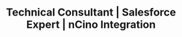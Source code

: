 ---
layout: resume
title: "Resume"

# --- HERO DETAILS ---
name: "Christian Torres"
title: "Technical Consultant | Salesforce Expert | nCino Integration"
initials: "CT"
contact:
  phone: "1 (234) 555-1234"
  email: "help@enhancv.com"
  linkedin: "https://linkedin.com/in/your-profile"
  website: "https://your-portfolio.com"

# --- MAIN CONTENT (LEFT COLUMN) ---
summary: |
  A dynamic and results-oriented Technical Consultant with over 3 years of specialized experience in Salesforce and nCino platform implementation. Proficient in Apex, JavaScript, and XML, with a proven track record of achieving a 20% increase in integration efficiency. Possesses strong analytical skills and a relentless dedication to achieving customer success in the complex world of cloud banking.

experience:
  - role: "Technical Consultant"
    company: "FinancialForce"
    location: "Remote"
    dates: "03/2022 – Present"
    description: |
      - Led end-to-end Salesforce integration projects for enterprise clients, achieving a 30% average reduction in deployment time.
      - Collaborated directly with financial institutions to architect and implement 15+ bespoke Salesforce solutions.
  - role: "Salesforce Developer"
    company: "Appirio"
    location: "Denver, CO"
    dates: "01/2020 – 02/2022"
    description: |
      - Implemented complex Salesforce and nCino customizations that enhanced business process efficiency by over 20%.
      - Developed robust Visualforce pages and custom Apex controllers, handling 1,000+ financial transactions per day.
  - role: "Salesforce Administrator"
    company: "Slalom Consulting"
    location: "Seattle, WA"
    dates: "01/2017 – 12/2019"
    description: |
      - Managed user access and permissions for 300+ Salesforce users.
      - Customized dashboards and reports, enabling data-driven decision-making.

projects:
  - title: "Custom Salesforce Reporting Tool"
    link: "https://github.com/christiantorres/reporting-tool"
    stars: "1.2k"
    forks: "340"
    description: "Architected an open-source Salesforce reporting tool that increased report generation efficiency by 35%."
  - title: "Banking Data Integration Framework"
    link: "https://github.com/christiantorres/data-framework"
    stars: "850"
    forks: "120"
    description: "Created a reusable framework for banking data integration on Salesforce, enhancing data accuracy by 30%."

education:
  - degree: "Bachelor of Technology in Computer Science"
    institution: "Illinois Institute of Technology"
    dates: "2014 – 2018"
  - degree: "Higher Secondary Certificate (12th Grade)"
    institution: "Denver Public School"
    dates: "2012 – 2014"
  - degree: "Secondary School Certificate (10th Grade)"
    institution: "St. Paul's School"
    dates: "2012"

# --- SIDEBAR (RIGHT COLUMN) ---
skills:
  - title: "Core Technologies"
    icon: "ph-code"
    keywords: "Salesforce Platform, Apex, JavaScript, TypeScript, XML, SOQL, LWC, Visualforce, ETL Platforms, nCino"
  - title: "Methodologies"
    icon: "ph-arrows-clockwise"
    keywords: "Agile, Scrum, CI/CD, Test-Driven Development"
  - title: "Tools & Ecosystem"
    icon: "ph-wrench"
    keywords: "Git, Jira, VS Code, nCino, FinancialForce"

certifications:
  - title: "AI Associate"
    id: "3648198"
    verify_link: "https://s.force.co/verifycerts"
    icon: "ph-brain" # Icon for the badge itself
  - title: "Tableau Data Analyst"
    id: "3112845"
    verify_link: "https://s.force.co/verifycerts"
    icon: "ph-chart-pie-slice"

achievements:
  - title: "Integration Efficiency Award"
    description: "Recognized at FinancialForce for achieving a 20% increase in integration efficiency."
  - title: "Customer Satisfaction Excellence"
    description: "Boosted customer satisfaction scores by 40% at Appirio through personalized consultations."
---